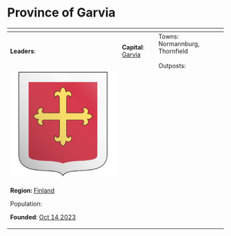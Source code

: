 # Province of Garvia



<table data-view="cards"><thead><tr><th></th><th></th><th></th></tr></thead><tbody><tr><td><strong>Leaders</strong>:</td><td><strong>Capital</strong>: <a href="garvia/">Garvia</a></td><td>Towns: Normannburg, Thornfield<br><br>Outposts: </td></tr><tr><td><img src="../../../../.gitbook/assets/ProvinceofGarvia (2).png" alt="" data-size="original"></td><td></td><td></td></tr><tr><td><p><strong>Region:</strong> <a href="./">Finland</a></p><p>Population: </p><p><strong>Founded</strong>: <a href="../../../../additional-guides-and-commands/others/server-dates/october-23.md">Oct 14 2023</a><br></p></td><td></td><td></td></tr></tbody></table>
